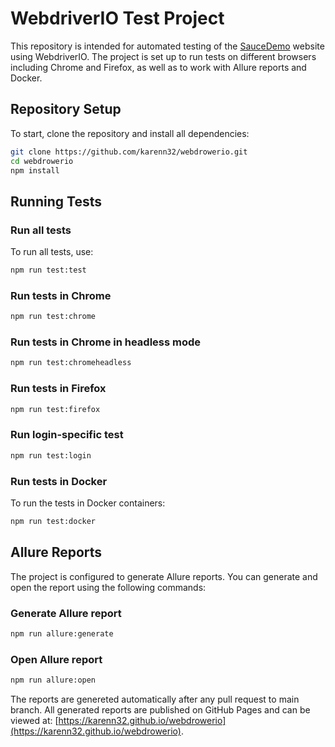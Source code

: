 # WebdriverIO Test Project

This repository is intended for automated testing of the [SauceDemo](https://www.saucedemo.com) website using WebdriverIO. The project is set up to run tests on different browsers including Chrome and Firefox, as well as to work with Allure reports and Docker.

## Repository Setup

To start, clone the repository and install all dependencies:

```bash
git clone https://github.com/karenn32/webdrowerio.git
cd webdrowerio
npm install
```

## Running Tests

### Run all tests

To run all tests, use:

```bash
npm run test:test
```

### Run tests in Chrome

```bash
npm run test:chrome
```

### Run tests in Chrome in headless mode

```bash
npm run test:chromeheadless
```

### Run tests in Firefox

```bash
npm run test:firefox
```

### Run login-specific test

```bash
npm run test:login
```

### Run tests in Docker

To run the tests in Docker containers:

```bash
npm run test:docker
```

## Allure Reports

The project is configured to generate Allure reports. You can generate and open the report using the following commands:

### Generate Allure report

```bash
npm run allure:generate
```

### Open Allure report

```bash
npm run allure:open
```

The reports are genereted automatically after any pull request to main branch. All generated reports are published on GitHub Pages and can be viewed at: [https://karenn32.github.io/webdrowerio](https://karenn32.github.io/webdrowerio).

